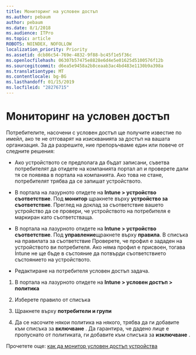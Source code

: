 ```yaml
---
title: Мониторинг на условен достъп
ms.author: pebaum
author: pebaum
ms.date: 8/1/2018
ms.audience: ITPro
ms.topic: article
ROBOTS: NOINDEX, NOFOLLOW
localization_priority: Priority
ms.assetid: dcb86c54-769e-4832-9f88-bc45f1e5f36c
ms.openlocfilehash: 06307b57475e8828e6d4e5e01625d5100576f12b
ms.sourcegitcommit: d6ea5e9458a2b8ceaab3ac4bd483e1130b9a398a
ms.translationtype: MT
ms.contentlocale: bg-BG
ms.lasthandoff: 01/15/2019
ms.locfileid: "28276715"
---
```

# <a name="monitoring-conditional-access"></a>Мониторинг на условен достъп

Потребителите, насочени с условен достъп ще получите известие по имейл, ако те не отговарят на изискванията за достъп на вашата организация. За да разрешите, ние препоръчваме един или повече от следните решения:
  
- Ако устройството се предполага да бъдат записани, съветва потребителят да отидете на компанията портал ап и проверете дали тя се появява в портала на компанията. Ако това не стане, потребителят трябва да се запишат устройството.
    
- В портала на лазурното отидете на **Intune \> устройство съответствие**. Под **монитор** щракнете върху **устройство за съответствие**. Преглед на доклад за съответствие вашето устройство да се провери, че устройството на потребителя е маркиран като съответстваща. 
    
- В портала на лазурното отидете на **Intune \> устройство съответствие**. Под **управление**щракнете върху **правила**. В списъка на правилата за съответствие Проверете, че профил е зададен на устройството ви потребителя. Ако няма профил е присвоен, тогава Intune не ще бъде в състояние да потвърди съответствието състоянието на устройството. 
    
- Редактиране на потребителя условен достъп задача.
    
1. В портала на лазурното отидете на **Intune \> условен достъп \> политика**
    
2. Изберете правило от списъка
    
3. Щракнете върху **потребители и групи**
    
4. Да се насочите някои политика на някого, трябва да ги добавите към списъка за **включване** . Да гарантира, че дадено лице е пропуснато от политиката, ги добавите към списъка за **изключване** . 
    
Прочетете още: [как да монитор условен достъп устройства](https://docs.microsoft.com/en-us/intune/conditional-access-exchange-monitor)
  


